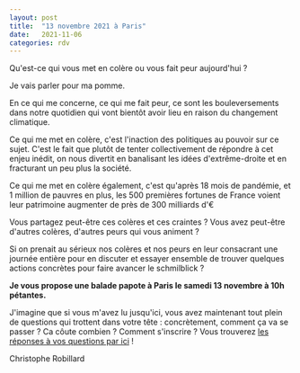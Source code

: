 ```yaml
---
layout: post
title:  "13 novembre 2021 à Paris"
date:   2021-11-06
categories: rdv
---
```

Qu'est-ce qui vous met en colère ou vous fait peur aujourd'hui ?

Je vais parler pour ma pomme.

En ce qui me concerne, ce qui me fait peur, ce sont les bouleversements dans notre quotidien qui vont bientôt avoir lieu en raison du changement climatique.

Ce qui me met en colère, c'est l'inaction des politiques au pouvoir sur ce sujet. C'est le fait que plutôt de tenter collectivement de répondre à cet enjeu inédit, on nous divertit en banalisant les idées d'extrême-droite et en fracturant un peu plus la société.

Ce qui me met en colère également, c'est qu'après 18 mois de pandémie, et 1 million de pauvres en plus, les 500 premières fortunes de France voient leur patrimoine augmenter de près de 300 milliards d'€

Vous partagez peut-être ces colères et ces craintes ? Vous avez peut-être d'autres colères, d'autres peurs qui vous animent ?

Si on prenait au sérieux nos colères et nos peurs en leur consacrant une journée entière pour en discuter et essayer ensemble de trouver quelques actions concrètes pour faire avancer le schmilblick ?

**Je vous propose une balade papote à Paris le samedi 13 novembre à 10h pétantes.**

J'imagine que si vous m'avez lu jusqu'ici, vous avez maintenant tout plein de questions qui trottent dans votre tête : concrètement, comment ça va se passer ? Ca côute combien ? Comment s'inscrire ? Vous trouverez [les réponses à vos questions par ici](/faq-paris) !

Christophe Robillard
